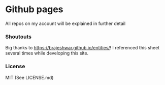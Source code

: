 # Github pages
All repos on my account will be explained in further detail

### Shoutouts
Big thanks to https://brajeshwar.github.io/entities/! I referenced this sheet several times while developing this site.

### License
MIT (See LICENSE.md)
